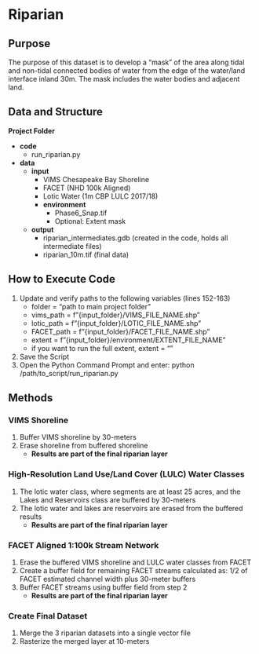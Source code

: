 # Riparian
## Purpose
The purpose of this dataset is to develop a “mask” of the area along tidal and non-tidal connected bodies of water from the edge of the water/land interface inland 30m. The mask includes the water bodies and adjacent land.

## Data and Structure
**Project Folder**
  - **code**
    - run_riparian.py
  - **data**
    - **input**
      - VIMS Chesapeake Bay Shoreline
      - FACET (NHD 100k Aligned)
      - Lotic Water (1m CBP LULC 2017/18)
      - **environment**
        - Phase6_Snap.tif
        - Optional: Extent mask
    - **output**
      - riparian_intermediates.gdb (created in the code, holds all intermediate files)
      - riparian_10m.tif (final data)

## How to Execute Code
1. Update and verify paths to the following variables (lines 152-163)
    - folder = “path to main project folder”
    - vims_path = f”{input_folder}/VIMS_FILE_NAME.shp”
    - lotic_path = f”{input_folder}/LOTIC_FILE_NAME.shp”
    - FACET_path = f”{input_folder}/FACET_FILE_NAME.shp”
    - extent = f”{input_folder}/environment/EXTENT_FILE_NAME”
    - if you want to run the full extent, extent = “”
2. Save the Script
3. Open the Python Command Prompt and enter: python /path/to_script/run_riparian.py

## Methods
### VIMS Shoreline
1. Buffer VIMS shoreline by 30-meters
2. Erase shoreline from buffered shoreline
    - **Results are part of the final riparian layer**
### High-Resolution Land Use/Land Cover (LULC) Water Classes
1. The lotic water class, where segments are at least 25 acres, and the Lakes and Reservoirs class are buffered by 30-meters
2. The lotic water and lakes are reservoirs are erased from the buffered results
    - **Results are part of the final riparian layer**
### FACET Aligned 1:100k Stream Network
1. Erase the buffered VIMS shoreline and LULC water classes from FACET
2. Create a buffer field for remaining FACET streams calculated as: 1/2 of FACET estimated channel width plus 30-meter buffers
3. Buffer FACET streams using buffer field from step 2
    - **Results are part of the final riparian layer**
### Create Final Dataset
1. Merge the 3 riparian datasets into a single vector file
2. Rasterize the merged layer at 10-meters
